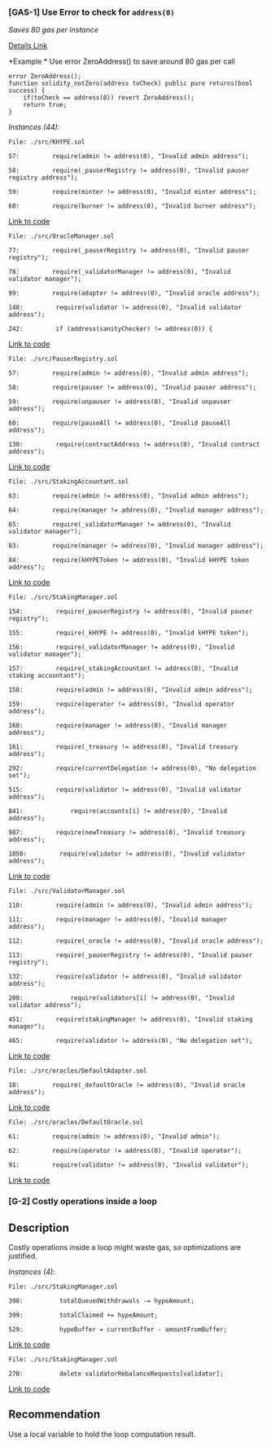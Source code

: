 ### [GAS-1] Use Error to check for `address(0)`
*Saves 80 gas per instance*

[Details Link](https://medium.com/@kalexotsu/solidity-assembly-checking-if-an-address-is-0-efficiently-d2bfe071331)

*Example *
Use error ZeroAddress() to save around 80 gas per call
```solidity
error ZeroAddress();
function solidity_notZero(address toCheck) public pure returns(bool success) {
    if(toCheck == address(0)) revert ZeroAddress();
    return true;
}
```

*Instances (44)*:
```solidity
File: ./src/KHYPE.sol

57:         require(admin != address(0), "Invalid admin address");

58:         require(_pauserRegistry != address(0), "Invalid pauser registry address");

59:         require(minter != address(0), "Invalid minter address");

60:         require(burner != address(0), "Invalid burner address");

```
[Link to code](https://github.com/code-423n4/2025-04-kinetiq/blob/main/./src/KHYPE.sol)

```solidity
File: ./src/OracleManager.sol

77:         require(_pauserRegistry != address(0), "Invalid pauser registry");

78:         require(_validatorManager != address(0), "Invalid validator manager");

99:         require(adapter != address(0), "Invalid oracle address");

148:         require(validator != address(0), "Invalid validator address");

242:         if (address(sanityChecker) != address(0)) {

```
[Link to code](https://github.com/code-423n4/2025-04-kinetiq/blob/main/./src/OracleManager.sol)

```solidity
File: ./src/PauserRegistry.sol

57:         require(admin != address(0), "Invalid admin address");

58:         require(pauser != address(0), "Invalid pauser address");

59:         require(unpauser != address(0), "Invalid unpauser address");

60:         require(pauseAll != address(0), "Invalid pauseAll address");

130:         require(contractAddress != address(0), "Invalid contract address");

```
[Link to code](https://github.com/code-423n4/2025-04-kinetiq/blob/main/./src/PauserRegistry.sol)

```solidity
File: ./src/StakingAccountant.sol

63:         require(admin != address(0), "Invalid admin address");

64:         require(manager != address(0), "Invalid manager address");

65:         require(_validatorManager != address(0), "Invalid validator manager");

83:         require(manager != address(0), "Invalid manager address");

84:         require(kHYPEToken != address(0), "Invalid kHYPE token address");

```
[Link to code](https://github.com/code-423n4/2025-04-kinetiq/blob/main/./src/StakingAccountant.sol)

```solidity
File: ./src/StakingManager.sol

154:         require(_pauserRegistry != address(0), "Invalid pauser registry");

155:         require(_kHYPE != address(0), "Invalid kHYPE token");

156:         require(_validatorManager != address(0), "Invalid validator manager");

157:         require(_stakingAccountant != address(0), "Invalid staking accountant");

158:         require(admin != address(0), "Invalid admin address");

159:         require(operator != address(0), "Invalid operator address");

160:         require(manager != address(0), "Invalid manager address");

161:         require(_treasury != address(0), "Invalid treasury address");

292:         require(currentDelegation != address(0), "No delegation set");

515:         require(validator != address(0), "Invalid validator address");

841:             require(accounts[i] != address(0), "Invalid address");

987:         require(newTreasury != address(0), "Invalid treasury address");

1050:         require(validator != address(0), "Invalid validator address");

```
[Link to code](https://github.com/code-423n4/2025-04-kinetiq/blob/main/./src/StakingManager.sol)

```solidity
File: ./src/ValidatorManager.sol

110:         require(admin != address(0), "Invalid admin address");

111:         require(manager != address(0), "Invalid manager address");

112:         require(_oracle != address(0), "Invalid oracle address");

113:         require(_pauserRegistry != address(0), "Invalid pauser registry");

132:         require(validator != address(0), "Invalid validator address");

208:             require(validators[i] != address(0), "Invalid validator address");

451:         require(stakingManager != address(0), "Invalid staking manager");

465:         require(validator != address(0), "No delegation set");

```
[Link to code](https://github.com/code-423n4/2025-04-kinetiq/blob/main/./src/ValidatorManager.sol)

```solidity
File: ./src/oracles/DefaultAdapter.sol

18:         require(_defaultOracle != address(0), "Invalid oracle address");

```
[Link to code](https://github.com/code-423n4/2025-04-kinetiq/blob/main/./src/oracles/DefaultAdapter.sol)

```solidity
File: ./src/oracles/DefaultOracle.sol

61:         require(admin != address(0), "Invalid admin");

62:         require(operator != address(0), "Invalid operator");

91:         require(validator != address(0), "Invalid validator");

```
[Link to code](https://github.com/code-423n4/2025-04-kinetiq/blob/main/./src/oracles/DefaultOracle.sol)


###  [G-2] Costly operations inside a loop 

## Description

Costly operations inside a loop might waste gas, so optimizations are justified.

*Instances (4)*:
```solidity
File: ./src/StakingManager.sol

398:          totalQueuedWithdrawals -= hypeAmount;

399:          totalClaimed += hypeAmount;

529:          hypeBuffer = currentBuffer - amountFromBuffer;
```
[Link to code](https://github.com/code-423n4/2025-04-kinetiq/blob/main/./src/KHYPE.sol)
```solidity
File: ./src/StakingManager.sol

270:          delete validatorRebalanceRequests[validator];

```
[Link to code](https://github.com/code-423n4/2025-04-kinetiq/blob/main/./src/StakingManager.sol)

## Recommendation
Use a local variable to hold the loop computation result.
